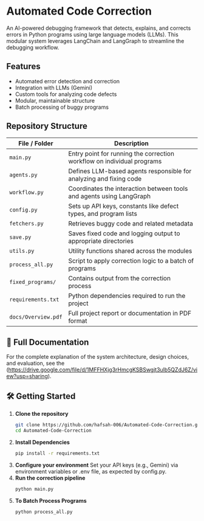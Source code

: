 # Automated Code Correction

An AI-powered debugging framework that detects, explains, and corrects errors in Python programs using large language models (LLMs). This modular system leverages LangChain and LangGraph to streamline the debugging workflow.

##  Features

- Automated error detection and correction
- Integration with LLMs (Gemini)
- Custom tools for analyzing code defects
- Modular, maintainable structure
- Batch processing of buggy programs

## Repository Structure

| File / Folder       | Description                                                                 |
|---------------------|-----------------------------------------------------------------------------|
| `main.py`           | Entry point for running the correction workflow on individual programs     |
| `agents.py`         | Defines LLM-based agents responsible for analyzing and fixing code          |
| `workflow.py`       | Coordinates the interaction between tools and agents using LangGraph       |
| `config.py`         | Sets up API keys, constants like defect types, and program lists            |
| `fetchers.py`       | Retrieves buggy code and related metadata                                   |
| `save.py`           | Saves fixed code and logging output to appropriate directories              |
| `utils.py`          | Utility functions shared across the modules                                |
| `process_all.py`    | Script to apply correction logic to a batch of programs                    |
| `fixed_programs/`   | Contains output from the correction process                                |
| `requirements.txt`  | Python dependencies required to run the project                            |
| `docs/Overview.pdf` | Full project report or documentation in PDF format                         |

## 📄 Full Documentation

For the complete explanation of the system architecture, design choices, and evaluation, see the (https://drive.google.com/file/d/1MFFHXjg3rHmcgKSBSwgjt3ulb5QZdJ6Z/view?usp=sharing).

## 🛠️ Getting Started

1. **Clone the repository**
   ```bash
   git clone https://github.com/hafsah-006/Automated-Code-Correction.git
   cd Automated-Code-Correction
2. **Install Dependencies**
   ```bash
   pip install -r requirements.txt
3. **Configure your environment**
Set your API keys (e.g., Gemini) via environment variables or .env file, as expected by config.py.
4. **Run the correction pipeline**
   ```bash
   python main.py
5. **To Batch Process Programs**
   ```bash
   python process_all.py


